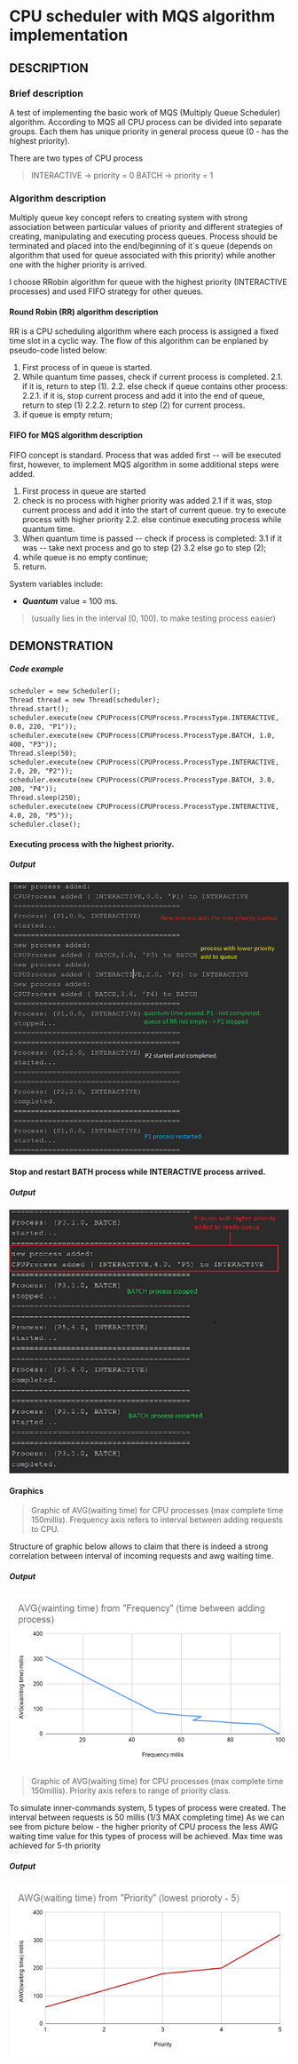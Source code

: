# CPU scheduler with MQS algorithm implementation
## DESCRIPTION
### Brief description
A test of implementing the basic work of MQS (Multiply Queue Scheduler) algorithm.
According to MQS all CPU process can be divided into separate groups. Each them has unique priority in
general process queue (0 - has the highest priority).


There are two types of CPU process
> INTERACTIVE -> priority = 0
> BATCH -> priority = 1

### Algorithm description

Multiply queue key concept refers to creating system with strong association between particular values of priority
and different strategies of creating, manipulating and executing process queues.
Process should be terminated and placed into the end/beginning of it`s queue (depends on algorithm that used for queue
associated with this priority) while another one with the higher priority is arrived.

I choose RRobin algorithm for queue with the highest priority (INTERACTIVE processes) and used FIFO strategy for other
queues.

#### Round Robin (RR) algorithm description

RR is a CPU scheduling algorithm where each process is assigned a fixed time slot in a cyclic way.
The flow of this algorithm can be enplaned by pseudo-code listed below:
1. First process of in queue is started.
2. While quantum time passes, check if current process is completed.
    2.1. if it is, return to step (1).
    2.2. else check if queue contains other process:
        2.2.1. if it is, stop current process and add it into the end of queue, return to step (1)
        2.2.2. return to  step (2) for current process.
3. if queue is empty return;

#### FIFO for MQS algorithm description

FIFO concept is standard. Process that was added first -- will be executed first, however, to implement MQS algorithm
in some additional steps were added.

1. First process in queue are started
2. check is no process with higher priority was added
    2.1 if it was, stop current process and add it into the start of current queue. try to execute process with higher priority
    2.2. else continue executing process while quantum time.
3. When quantum time is passed -- check if process is completed:
    3.1 if it was -- take next process and go to step (2)
    3.2 else go to step (2);
4. while queue is no empty continue;
5. return.

System variables include:
- ***Quantum*** value = 100 ms.
> (usually lies in the interval [0, 100].  to make testing process easier)

## DEMONSTRATION

##### Code example
```
scheduler = new Scheduler();
Thread thread = new Thread(scheduler);
thread.start();
scheduler.execute(new CPUProcess(CPUProcess.ProcessType.INTERACTIVE, 0.0, 220, "P1"));
scheduler.execute(new CPUProcess(CPUProcess.ProcessType.BATCH, 1.0, 400, "P3"));
Thread.sleep(50);
scheduler.execute(new CPUProcess(CPUProcess.ProcessType.INTERACTIVE, 2.0, 20, "P2"));
scheduler.execute(new CPUProcess(CPUProcess.ProcessType.BATCH, 3.0, 200, "P4"));
Thread.sleep(250);
scheduler.execute(new CPUProcess(CPUProcess.ProcessType.INTERACTIVE, 4.0, 20, "P5"));
scheduler.close();
```

#### Executing process with the highest priority.

##### Output
![The RR algorithm workflow](resources/RR.png "RRobin queue workflow example")

#### Stop and restart BATH process while INTERACTIVE process arrived.

##### Output
![Stopping process with lower priority](resources/MQS.png "RRobin queue workflow example")

#### Graphics

> Graphic of AVG(waiting time) for CPU processes (max complete time 150millis). Frequency axis
> refers to interval between adding requests to CPU.

Structure of graphic below allows to claim that there is indeed a strong correlation between interval
of incoming requests and awg waiting time.

##### Output
![Stopping process with lower priority](resources/AWG.png "AWG")

> Graphic of AVG(waiting time) for CPU processes (max complete time 150millis). Priority axis
> refers to range of priority class.

To simulate inner-commands system, 5 types of process were created. The interval between requests is 50 millis
(1/3 MAX completing time)
As we can see from picture below - the higher priority of CPU process the less AWG waiting time value
for this types of process will be achieved.
Max time was achieved for 5-th priority

##### Output
![Stopping process with lower priority](resources/PRIORITY.png "priority")
